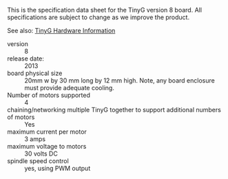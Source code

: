 This is the specification data sheet for the TinyG version 8 board. All specifications are subject to change as we improve the product.

See also: [TinyG Hardware Information](TinyG-Hardware-Information)

<dl>
<dt>version
<dd>8
<dt>release date:
<dd>2013

<dt>board physical size
<dd>20mm w by 30 mm long by 12 mm high. Note, any board enclosure must provide adequate cooling.
<dt>Number of motors supported
<dd>4
<dt>chaining/networking multiple TinyG together to support additional numbers of motors
<dd>Yes
<dt>maximum current per motor
<dd>3 amps
<dt>maximum voltage to motors
<dd>30 volts DC
<dt>spindle speed control
<dd>yes, using PWM output

</dl>

